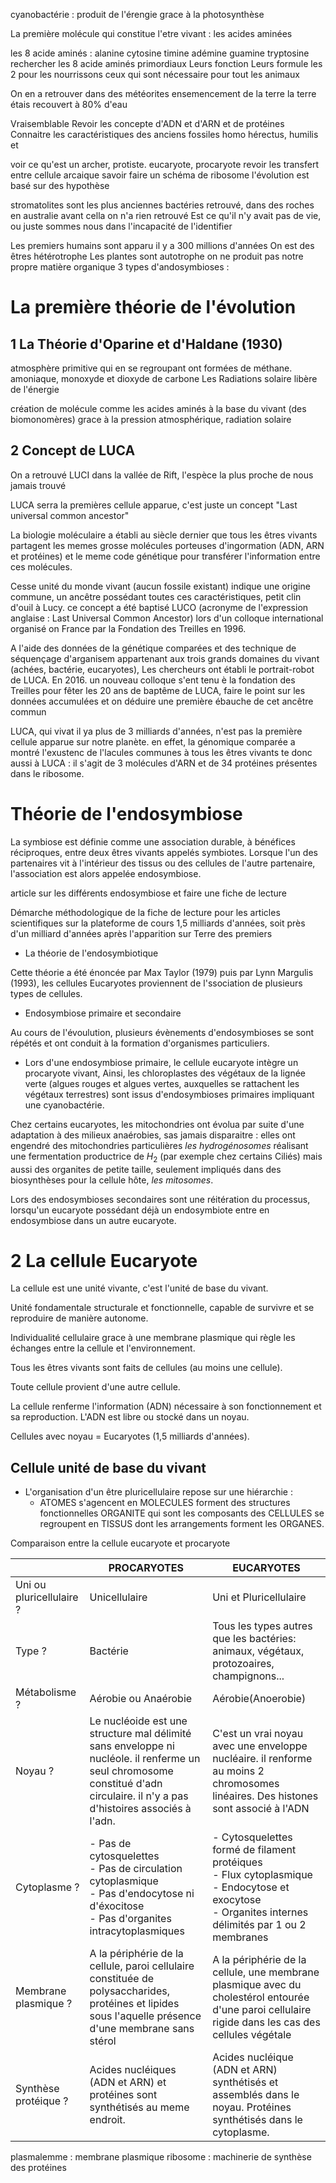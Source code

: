 cyanobactérie : produit de l'érengie grace à la photosynthèse 

La première molécule qui constitue l'etre vivant : les acides aminées 

les 8 acide aminés : alanine cytosine timine adémine guamine tryptosine 
rechercher les 8 acide aminés primordiaux
Leurs fonction
Leurs formule 
les 2 pour les nourrissons
ceux qui sont nécessaire pour tout les animaux

On en a retrouver dans des météorites 
ensemencement de la terre 
la terre étais recouvert à 80% d'eau 

Vraisemblable
Revoir les concepte d'ADN et d'ARN et de protéines 
Connaitre les caractéristiques des anciens fossiles 
homo hérectus, humilis et 

voir ce qu'est un archer, protiste. eucaryote, procaryote 
revoir les transfert entre cellule arcaique 
savoir faire un schéma de ribosome 
l'évolution est basé sur des hypothèse 

stromatolites sont les plus anciennes bactéries retrouvé, dans des roches en australie
avant cella on n'a rien retrouvé 
Est ce qu'il n'y avait pas de vie, ou juste sommes nous dans l'incapacité de l'identifier 

Les premiers humains sont apparu il y a 300 millions d'années 
On est des êtres hétérotrophe 
Les plantes sont autotrophe
on ne produit pas notre propre matière organique
3 types d'andosymbioses :


# La première théorie de l'évolution
## 1 La Théorie d'Oparine et d'Haldane (1930)
atmosphère primitive qui en se regroupant ont formées de méthane. amoniaque, monoxyde et dioxyde de carbone 
Les Radiations solaire libère de l'énergie

création de molécule comme les acides aminés à la base du vivant (des biomonomères) grace à la pression atmosphérique, radiation solaire 

## 2  Concept de LUCA

On a retrouvé LUCI dans la vallée de Rift, l'espèce la plus proche de nous jamais trouvé 

LUCA serra la premières cellule apparue, c'est juste un concept "Last universal common ancestor" 

La biologie moléculaire a établi au siècle dernier que tous les êtres vivants partagent les memes grosse molécules porteuses d'ingormation (ADN, ARN et protéines) et le meme code génétique pour transférer l'information entre ces molécules. 


Cesse unité du monde vivant (aucun fossile existant) indique une origine commune, un ancêtre possédant toutes ces caractéristiques, petit clin d'ouil à Lucy. ce concept a été baptisé LUCO (acronyme de l'expression anglaise : Last Universal Common Ancestor) lors d'un colloque international organisé on France par la Fondation des Treilles en 1996.

A l'aide des données de la génétique comparées et des technique de séquençage d'arganisem appartenant aux trois grands domaines du vivant (achées, bactérie, eucaryotes), Les chercheurs ont établi le portrait-robot de LUCA. En 2016. un nouveau colloque s'ent tenu è la fondation des Treilles pour fêter les 20 ans de baptême de LUCA, faire le point sur les données accumulées et on déduire une première ébauche de cet ancêtre commun 

LUCA, qui vivat il ya plus de 3 milliards d'années, n'est pas la première cellule apparue sur notre planète. en effet,  la génomique comparée a montré l'exustenc de l'lacules communes à tous les êtres vivants te donc aussi à LUCA : il s'agit de 3 molécules d'ARN et de 34 protéines présentes dans le ribosome. 
# Théorie de l'endosymbiose 

La symbiose est définie comme une association durable, à bénéfices réciproques, entre deux êtres vivants appelés symbiotes. Lorsque l'un des partenaires vit à l'intérieur des tissus ou des cellules de l'autre partenaire, l'association est alors appelée endosymbiose. 

article sur les différents endosymbiose et faire une fiche de lecture 

Démarche méthodologique de la fiche de lecture pour les articles scientifiques sur la plateforme de cours 1,5 milliards d'années, soit près d'un milliard d'années après l'apparition sur Terre des premiers 

- La théorie de l'endosymbiotique

Cette théorie a été énoncée par Max Taylor (1979) puis par Lynn Margulis (1993), les cellules Eucaryotes proviennent de l'ssociation de plusieurs types de cellules.

- Endosymbiose primaire et secondaire 

Au cours de l'évoulution, plusieurs évènements d'endosymbioses se sont répétés et ont conduit à la formation d'organismes particuliers.

- Lors d'une endosymbiose primaire, le cellule eucaryote intègre un procaryote vivant, Ainsi, les chloroplastes des végétaux de la lignée verte (algues rouges et algues vertes, auxquelles se rattachent les végétaux terrestres) sont issus d'endosymbioses primaires impliquant une cyanobactérie. 

Chez certains eucaryotes, les mitochondries ont évolua par suite d'une adaptation à des milieux anaérobies, sas jamais disparaitre : elles ont engendré des mitochondries particulières *les hydrogénosomes* réalisant une fermentation productrice de $H_{2}$ (par exemple chez certains Ciliés) mais aussi des organites de petite taille, seulement impliqués dans des biosynthèses pour la cellule hôte, *les mitosomes*.

Lors des endosymbioses secondaires sont une réitération du processus, lorsqu'un eucaryote possédant déjà un endosymbiote entre en endosymbiose dans un autre eucaryote.

# 2 La cellule Eucaryote

La cellule est une unité vivante, c'est l'unité de base du vivant.

Unité fondamentale structurale et fonctionnelle, capable de survivre et se reproduire de manière autonome.

Individualité cellulaire grace à une membrane plasmique qui règle les échanges entre la cellule et l'environnement.

Tous les êtres vivants sont faits de cellules (au moins une cellule).

Toute cellule provient d'une autre cellule.

La cellule renferme l'information (ADN) nécessaire à son fonctionnement et sa reproduction. L'ADN est libre ou stocké dans un noyau.

Cellules avec noyau = Eucaryotes (1,5 milliards d'années).

## Cellule unité de base du vivant 

- L'organisation d'un être pluricellulaire repose sur une hiérarchie :
	- ATOMES s'agencent en MOLECULES forment des structures fonctionnelles ORGANITE qui sont les composants des CELLULES se regroupent en TISSUS dont les arrangements forment les ORGANES.

Comparaison entre la cellule eucaryote et procaryote

|                             | PROCARYOTES                                                                                                                                                                   | EUCARYOTES                                                                                                                                                 |
| --------------------------- | ----------------------------------------------------------------------------------------------------------------------------------------------------------------------------- | ---------------------------------------------------------------------------------------------------------------------------------------------------------- |
| Uni ou<br>pluricellulaire ? | Unicellulaire                                                                                                                                                                 | Uni et Pluricellulaire                                                                                                                                     |
| Type ?                      | Bactérie                                                                                                                                                                      | Tous les types autres que les bactéries:<br>animaux, végétaux, protozoaires,<br>champignons...                                                             |
| Métabolisme ?               | Aérobie ou Anaérobie                                                                                                                                                          | Aérobie(Anoerobie)                                                                                                                                         |
| Noyau ?                     | Le nucléoide est une structure mal délimité sans enveloppe ni nucléole. il renferme un seul chromosome constitué d'adn circulaire. il n'y a pas d'histoires associés à l'adn. | C'est un vrai noyau avec une enveloppe nucléaire. il renforme au moins 2 chromosomes linéaires. Des histones sont associé à l'ADN                          |
| Cytoplasme ?                | - Pas de cytosquelettes<br>- Pas de circulation cytoplasmique<br>- Pas d'endocytose ni d'éxocitose<br>- Pas d'organites intracytoplasmiques                                   | - Cytosquelettes formé de filament protéiques<br>- Flux cytoplasmique <br>- Endocytose et exocytose<br>- Organites internes délimités par 1 ou 2 membranes |
| Membrane plasmique ?        | A la périphérie de la cellule, paroi cellulaire constituée de polysaccharides, protéines et lipides sous l'aquelle présence d'une membrane sans stérol                        | A la périphérie de la cellule, une membrane plasmique avec du cholestérol entourée d'une paroi cellulaire rigide dans les cas des cellules végétale        |
| Synthèse protéique ?        | Acides nucléiques (ADN et ARN) et protéines sont synthétisés au meme endroit.                                                                                                 | Acides nucléique (ADN et ARN) synthétisés et assemblés dans le noyau. Protéines synthétisés dans le cytoplasme.                                            |

plasmalemme : membrane plasmique 
ribosome : machinerie de synthèse des protéines 

















